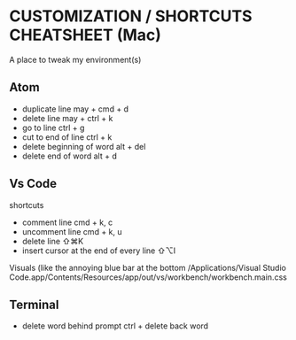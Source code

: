 # CUSTOMIZATION / SHORTCUTS CHEATSHEET (Mac)
A place to tweak my environment(s)

## Atom
- duplicate line
may + cmd + d
- delete line
may + ctrl + k
- go to line
ctrl + g
- cut to end of line
ctrl + k
- delete beginning of word
alt + del
- delete end of word
alt + d

## Vs Code
shortcuts
- comment line
cmd + k, c
- uncomment line
cmd + k, u
- delete line
⇧⌘K 
- insert cursor at the end of every line
⇧⌥I

Visuals (like the annoying blue bar at the bottom
/Applications/Visual Studio Code.app/Contents/Resources/app/out/vs/workbench/workbench.main.css

## Terminal
- delete word behind prompt
ctrl + delete back word
